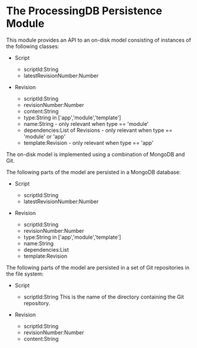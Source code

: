 # The ProcessingDB Persistence Module

This module provides an API to an on-disk model consisting of instances of the following classes:

 - Script
   - scriptId:String
   - latestRevisionNumber:Number

 - Revision
   - scriptId:String
   - revisionNumber:Number
   - content:String
   - type:String in ['app','module','template']
   - name:String - only relevant when type == 'module'
   - dependencies:List of Revisions - only relevant when type == 'module' or 'app'
   - template:Revision - only relevant when type == 'app'

The on-disk model is implemented using a combination of MongoDB and Git.

The following parts of the model are persisted in a MongoDB database:
 - Script
   - scriptId:String
   - latestRevisionNumber:Number

 - Revision
   - scriptId:String
   - revisionNumber:Number
   - type:String in ['app','module','template']
   - name:String
   - dependencies:List<Revision>
   - template:Revision

The following parts of the model are persisted in a set of Git repositories in the file system:
 - Script
   - scriptId:String This is the name of the directory containing the Git repository.

 - Revision
   - scriptId:String
   - revisionNumber:Number
   - content:String